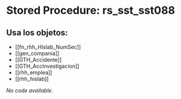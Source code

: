 # Stored Procedure: rs_sst_sst088

## Usa los objetos:
- [[fn_rhh_Hislab_NumSec]]
- [[gen_compania]]
- [[GTH_Accidente]]
- [[GTH_AccInvestigacion]]
- [[rhh_emplea]]
- [[rhh_hislab]]

*No code available.*
